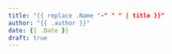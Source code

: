 ```yaml
---
title: "{{ replace .Name "-" " " | title }}"
author: "{{ .author }}"
date: {{ .Date }}
draft: true
---
```


